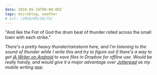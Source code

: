 ```yaml
---
date: 2016-05-16T00:00:00Z
tags: microblog, weather
# url: /2016/05/16/72/
---
```


"And like the Fist of God the drum beat of thunder rolled across the small town with each strike."



*There's a pretty heavy thunder/rainstorm here, and I'm listening to the sound of thunder while I write this and try to figure out if there's a way to get [iA Writer on Android](https://play.google.com/store/apps/details?id=net.ia.iawriter) to save files in Dropbox for offline use. Would be really handy, and would give it a major advantage over [Jotterpad](https://play.google.com/store/apps/details?id=com.jotterpad.x) as my mobile writing app.*